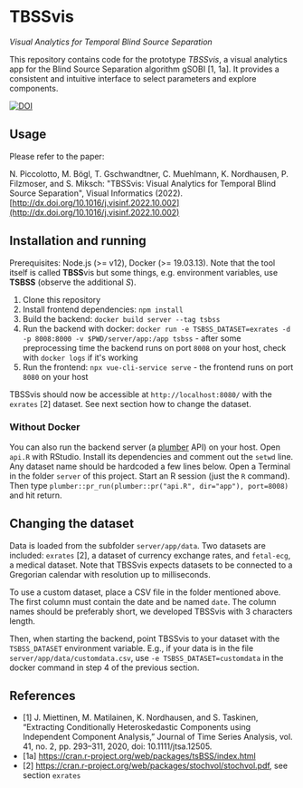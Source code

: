 # TBSSvis

_Visual Analytics for Temporal Blind Source Separation_

This repository contains code for the prototype _TBSSvis_, a visual analytics app for the Blind Source Separation algorithm gSOBI [1, 1a]. It provides a consistent and intuitive interface to select parameters and explore components.

[![DOI](https://zenodo.org/badge/312222652.svg)](https://zenodo.org/badge/latestdoi/312222652)

## Usage

Please refer to the paper:

N. Piccolotto, M. Bögl, T. Gschwandtner, C. Muehlmann, K. Nordhausen, P. Filzmoser, and S. Miksch: "TBSSvis: Visual Analytics for Temporal Blind Source Separation", Visual Informatics (2022). [http://dx.doi.org/10.1016/j.visinf.2022.10.002](http://dx.doi.org/10.1016/j.visinf.2022.10.002)

## Installation and running

Prerequisites: Node.js (>= v12), Docker (>= 19.03.13). Note that the tool itself is called **TBSS**vis but some things, e.g. environment variables, use **TSBSS** (observe the additional _S_).

1. Clone this repository
2. Install frontend dependencies: `npm install`
3. Build the backend: `docker build server --tag tsbss`
3. Run the backend with docker: `docker run -e TSBSS_DATASET=exrates -d -p 8008:8000 -v $PWD/server/app:/app tsbss` - after some preprocessing time the backend runs on port `8008` on your host, check with `docker logs` if it's working
4. Run the frontend: `npx vue-cli-service serve` - the frontend runs on port `8080` on your host

TBSSvis should now be accessible at `http://localhost:8080/` with the `exrates` [2] dataset. See next section how to change the dataset.

### Without Docker

You can also run the backend server (a [plumber](https://www.rplumber.io/) API) on your host. Open `api.R` with RStudio. Install its dependencies and comment out the `setwd` line. Any dataset name should be hardcoded a few lines below. Open a Terminal in the folder `server` of this project. Start an R session (just the `R` command). Then type `plumber::pr_run(plumber::pr("api.R", dir="app"), port=8008)` and hit return.

## Changing the dataset

Data is loaded from the subfolder `server/app/data`. Two datasets are included: `exrates` [2], a dataset of currency exchange rates, and `fetal-ecg`, a medical dataset. Note that TBSSvis expects datasets to be connected to a Gregorian calendar with resolution up to milliseconds.

To use a custom dataset, place a CSV file in the folder mentioned above. The first column must contain the date and be named `date`. The column names should be preferably short, we developed TBSSvis with 3 characters length.

Then, when starting the backend, point TBSSvis to your dataset with the `TSBSS_DATASET` environment variable. E.g., if your data is in the file `server/app/data/customdata.csv`, use  `-e TSBSS_DATASET=customdata` in the docker command in step 4 of the previous section.

## References

* [1] J. Miettinen, M. Matilainen, K. Nordhausen, and S. Taskinen, “Extracting Conditionally Heteroskedastic Components using Independent Component Analysis,” Journal of Time Series Analysis, vol. 41, no. 2, pp. 293–311, 2020, doi: 10.1111/jtsa.12505.
* [1a] https://cran.r-project.org/web/packages/tsBSS/index.html
* [2] https://cran.r-project.org/web/packages/stochvol/stochvol.pdf, see section `exrates`
